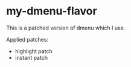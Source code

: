 # my-dmenu-flavor

This is a patched version of dmenu which I use.

Applied patches:

- highlight patch
- instant patch